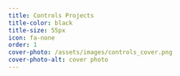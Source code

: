 ```yaml
---
title: Controls Projects
title-color: black
title-size: 55px
icon: fa-none
order: 1
cover-photo: /assets/images/controls_cover.png
cover-photo-alt: cover photo
---
```

